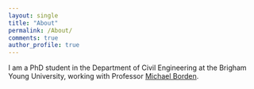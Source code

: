 ```yaml
---
layout: single
title: "About"
permalink: /About/
comments: true
author_profile: true
---
```



I am a PhD student in the Department of Civil Engineering at the Brigham Young University, working with Professor [Michael Borden](https://ceen.et.byu.edu/content/michael-j-borden).
